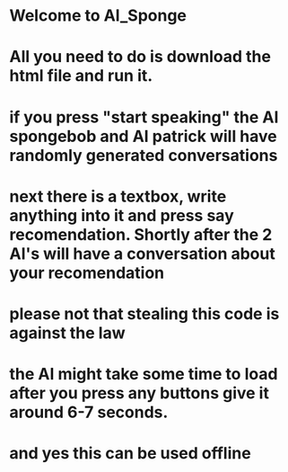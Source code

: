 # Welcome to AI_Sponge
# All you need to do is download the html file and run it.
# if you press "start speaking" the AI spongebob and AI patrick will have randomly generated conversations
# next there is a textbox, write anything into it and press say recomendation. Shortly after the 2 AI's will have a conversation about your recomendation
# please not that stealing this code is against the law
# the AI might take some time to load after you press any buttons give it around 6-7 seconds.
# and yes this can be used offline
